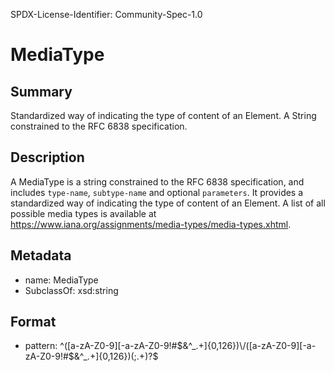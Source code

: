 SPDX-License-Identifier: Community-Spec-1.0

# MediaType

## Summary

Standardized way of indicating the type of content of an Element. A String constrained to the RFC 6838 specification.

## Description

A MediaType is a string constrained to the RFC 6838 specification, and includes
`type-name`, `subtype-name` and optional `parameters`.
It provides a standardized way of indicating the type of content of an Element.
A list of all possible media types is available at https://www.iana.org/assignments/media-types/media-types.xhtml.

## Metadata

- name: MediaType
- SubclassOf: xsd:string

## Format

- pattern: ^([a-zA-Z0-9][-a-zA-Z0-9!#$&^_.+]{0,126})\/([a-zA-Z0-9][-a-zA-Z0-9!#$&^_.+]{0,126})(;.+)?$
